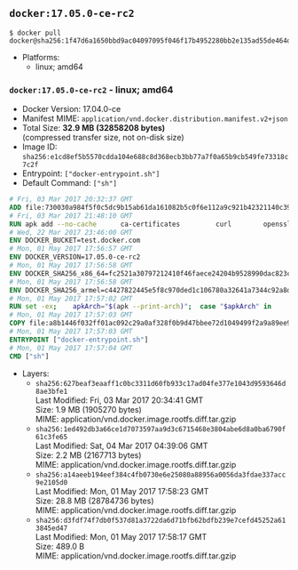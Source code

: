 ## `docker:17.05.0-ce-rc2`

```console
$ docker pull docker@sha256:1f47d6a1650bbd9ac04097095f046f17b4952280bb2e135ad55de464df38bf85
```

-	Platforms:
	-	linux; amd64

### `docker:17.05.0-ce-rc2` - linux; amd64

-	Docker Version: 17.04.0-ce
-	Manifest MIME: `application/vnd.docker.distribution.manifest.v2+json`
-	Total Size: **32.9 MB (32858208 bytes)**  
	(compressed transfer size, not on-disk size)
-	Image ID: `sha256:e1cd8ef5b5570cdda104e688c8d368ecb3bb77a7f0a65b9cb549fe73318c7c2f`
-	Entrypoint: `["docker-entrypoint.sh"]`
-	Default Command: `["sh"]`

```dockerfile
# Fri, 03 Mar 2017 20:32:37 GMT
ADD file:730030a984f5f0c5dc9b15ab61da161082b5c0f6e112a9c921b42321140c3927 in / 
# Fri, 03 Mar 2017 21:48:10 GMT
RUN apk add --no-cache 		ca-certificates 		curl 		openssl
# Wed, 22 Mar 2017 23:46:00 GMT
ENV DOCKER_BUCKET=test.docker.com
# Mon, 01 May 2017 17:56:57 GMT
ENV DOCKER_VERSION=17.05.0-ce-rc2
# Mon, 01 May 2017 17:56:58 GMT
ENV DOCKER_SHA256_x86_64=fc2521a30797212410f46faece24204b9528990dac823c145b530c05acd50e9d
# Mon, 01 May 2017 17:56:58 GMT
ENV DOCKER_SHA256_armel=c4427822445e5f8c970ded1c106780a32641a7344c92a8dc57a9be4e0ea9cba0
# Mon, 01 May 2017 17:57:02 GMT
RUN set -ex; 	apkArch="$(apk --print-arch)"; 	case "$apkArch" in 		x86_64) dockerArch=x86_64 ;; 		armhf) dockerArch=armel ;; 		*) echo >&2 "error: unknown Docker static binary arch $apkArch"; exit 1 ;; 	esac; 	curl -fSL "https://${DOCKER_BUCKET}/builds/Linux/${dockerArch}/docker-${DOCKER_VERSION}.tgz" -o docker.tgz; 	sha256="DOCKER_SHA256_${dockerArch}"; sha256="$(eval "echo \$${sha256}")"; 	echo "${sha256} *docker.tgz" | sha256sum -c -; 	tar -xzvf docker.tgz; 	mv docker/* /usr/local/bin/; 	rmdir docker; 	rm docker.tgz; 	docker -v
# Mon, 01 May 2017 17:57:03 GMT
COPY file:a8b1446f032ff01ac092c29a0af328f0b9d47bbee72d1049499f2a9a89ee988a in /usr/local/bin/ 
# Mon, 01 May 2017 17:57:03 GMT
ENTRYPOINT ["docker-entrypoint.sh"]
# Mon, 01 May 2017 17:57:04 GMT
CMD ["sh"]
```

-	Layers:
	-	`sha256:627beaf3eaaff1c0bc3311d60fb933c17ad04fe377e1043d9593646d8ae3bfe1`  
		Last Modified: Fri, 03 Mar 2017 20:34:41 GMT  
		Size: 1.9 MB (1905270 bytes)  
		MIME: application/vnd.docker.image.rootfs.diff.tar.gzip
	-	`sha256:1ed492db3a66ce1d7073597aa9d3c6715468e3804abe6d8a0ba6790f61c3fe65`  
		Last Modified: Sat, 04 Mar 2017 04:39:06 GMT  
		Size: 2.2 MB (2167713 bytes)  
		MIME: application/vnd.docker.image.rootfs.diff.tar.gzip
	-	`sha256:a14aeeb194eef384c4fb0730e6e25080a88956a0056da3fdae337acc9e2105d0`  
		Last Modified: Mon, 01 May 2017 17:58:23 GMT  
		Size: 28.8 MB (28784736 bytes)  
		MIME: application/vnd.docker.image.rootfs.diff.tar.gzip
	-	`sha256:d3fdf74f7db0f537d81a3722da6d71bfb62bdfb239e7cefd45252a613845ed47`  
		Last Modified: Mon, 01 May 2017 17:58:17 GMT  
		Size: 489.0 B  
		MIME: application/vnd.docker.image.rootfs.diff.tar.gzip
